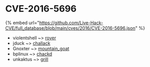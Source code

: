 # CVE-2016-5696
{% embed url="https://github.com/Live-Hack-CVE/full_database/blob/main/cves/2016/CVE-2016-5696.json" %}

* violentshell ~> [rover](https://www.alice-snow.ru/2016/database/cve-2016-5696/rover-violentshell)
* jduck ~> [challack](https://www.alice-snow.ru/2016/database/cve-2016-5696/challack-jduck)
* Gnoxter ~> [mountain_goat](https://www.alice-snow.ru/2016/database/cve-2016-5696/mountain_goat-gnoxter)
* bplinux ~> [chackd](https://www.alice-snow.ru/2016/database/cve-2016-5696/chackd-bplinux)
* unkaktus ~> [grill](https://www.alice-snow.ru/2016/database/cve-2016-5696/grill-unkaktus)